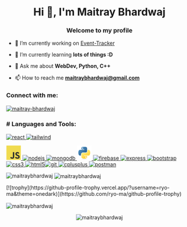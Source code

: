 <h1 align="center">Hi 👋, I'm Maitray Bhardwaj</h1>
<h3 align="center">Welcome to my profile</h3>

- 🔭 I’m currently working on [Event-Tracker](https://github.com/MaitrayBhardwaj/event-tracker)

- 🌱 I’m currently learning **lots of things :D**

- 💬 Ask me about **WebDev, Python, C++**

- 📫 How to reach me **maitraybhardwaj@gmail.com**

<h3 align="left">Connect with me:</h3>
<p align="left">
<a href="https://linkedin.com/in/maitray-bhardwaj" target="blank"><img align="center" src="https://raw.githubusercontent.com/rahuldkjain/github-profile-readme-generator/master/src/images/icons/Social/linked-in-alt.svg" alt="maitray-bhardwaj" height="20" width="30" /></a>
</p>

<h3 align="left"># Languages and Tools:</h3>
<p align="left"> 
<a href="https://reactjs.org/" target="_blank" rel="noreferrer"> <img src="http://ibthemespro.com/docs/beny/img/side-nav/cmm4.png" alt="react" width="40" height="40"/> </a><a href="https://tailwindcss.com/" target="_blank" rel="noreferrer"> <img src="https://www.vectorlogo.zone/logos/tailwindcss/tailwindcss-icon.svg" alt="tailwind" width="40" height="40"/></a></p><a href="https://developer.mozilla.org/en-US/docs/Web/JavaScript" target="_blank" rel="noreferrer"> <img src="https://raw.githubusercontent.com/devicons/devicon/master/icons/javascript/javascript-original.svg" alt="javascript" width="40" height="40"/> </a><a href="https://nodejs.org" target="_blank" rel="noreferrer"> <img src="https://www.nsoftware.com/ui/img/platforms/nodejs.svg" alt="nodejs" width="40" height="40"/> </a><a href="https://www.mongodb.com/" target="_blank" rel="noreferrer"> <img src="https://img.icons8.com/color/480/mongodb.png" alt="mongodb" width="40" height="40"/> </a><a href="https://www.python.org" target="_blank" rel="noreferrer"> <img src="https://raw.githubusercontent.com/devicons/devicon/master/icons/python/python-original.svg" alt="python" width="40" height="40"/></a><a href="https://firebase.google.com/" target="_blank" rel="noreferrer"> <img src="https://www.vectorlogo.zone/logos/firebase/firebase-icon.svg" alt="firebase" width="40" height="40"/></a><a href="https://expressjs.com" target="_blank" rel="noreferrer"> <img src="https://images.tute.io/tute/topic/express-js.png" alt="express" width="40" height="40"/></a><a href="https://getbootstrap.com" target="_blank" rel="noreferrer"> <img src="https://avatars.githubusercontent.com/u/2918581?s=280&v=4" alt="bootstrap" width="40" height="40"/></a><a href="https://www.w3schools.com/css/" target="_blank" rel="noreferrer"> <img src="https://upload.wikimedia.org/wikipedia/commons/thumb/6/62/CSS3_logo.svg/800px-CSS3_logo.svg.png" alt="css3" width="40" height="40"/></a><a href="https://www.w3.org/html/" target="_blank" rel="noreferrer"> <img src="https://cdn4.iconfinder.com/data/icons/iconsimple-programming/512/html-512.png" alt="html5" width="40" height="40"/></a><a href="https://git-scm.com/" target="_blank" rel="noreferrer"><img src="https://www.vectorlogo.zone/logos/git-scm/git-scm-icon.svg" alt="git" width="40" height="40"/></a><a href="https://www.w3schools.com/cpp/" target="_blank" rel="noreferrer"> <img src="https://www.freeiconspng.com/thumbs/c-logo-icon/c--logo-icon-0.png" alt="cplusplus" width="40" height="40"/></a><a href="https://postman.com" target="_blank" rel="noreferrer"> <img src="https://www.vectorlogo.zone/logos/getpostman/getpostman-icon.svg" alt="postman" width="40" height="40"/></a>

<p><img align="left" src="https://github-readme-stats.vercel.app/api/top-langs?username=maitraybhardwaj&show_icons=true&locale=en&layout=compact" alt="maitraybhardwaj" /></p>

<p>&nbsp;<img align="center" src="https://github-readme-stats.vercel.app/api?username=maitraybhardwaj&show_icons=true&locale=en" alt="maitraybhardwaj" /></p>

<p align="left"> [![trophy](https://github-profile-trophy.vercel.app/?username=ryo-ma&theme=onedark)](https://github.com/ryo-ma/github-profile-trophy)</p>

<p><img align="center" src="https://github-readme-streak-stats.herokuapp.com/?user=maitraybhardwaj&" alt="maitraybhardwaj" /></p>
<p align="center"> <img src="https://komarev.com/ghpvc/?username=maitraybhardwaj&label=Profile%20views&color=0e75b6&style=flat" alt="maitraybhardwaj" /> </p>
